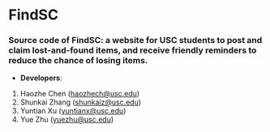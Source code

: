# FindSC
### Source code of FindSC: a website for USC students to post and claim lost-and-found items, and receive friendly reminders to reduce the chance of losing items.

- **Developers**: 
 1. Haozhe Chen (haozhech@usc.edu)
 2. Shunkai Zhang (shunkaiz@usc.edu)
 3. Yuntian Xu (yuntianx@usc.edu)
 4. Yue Zhu (yuezhu@usc.edu)
